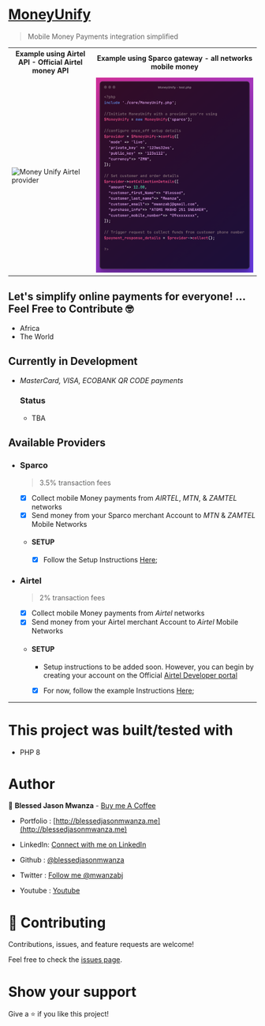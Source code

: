 # [MoneyUnify](https://moneyunify.com)

> Mobile Money Payments integration simplified

<table>
 <tr>
  <tr>
   <th> Example using Airtel API - Official Airtel money API</th>
   <th>Example using Sparco gateway - all networks mobile money</th>
 </tr>
  <td>
   <img src="https://github.com/blessedjasonmwanza/MoneyUnify/assets/35315311/fc38637e-b9e2-41d6-ae59-49540d50d9f4" title="Money Unify Airtel provider" alt="Money Unify Airtel provider">
  </td>
  <td>
 <img src="collectMoneyExample.png"  title="Money Unify Sparco gateway provider example" alt="Money Unify Sparco gateway provider example"/>
</td>
  <tr>
 </table>


## Let's simplify online payments for everyone! ... Feel Free to Contribute 🤓
>
 - Africa
 - The World

## Currently in Development
 - *MasterCard, VISA, ECOBANK QR CODE payments*
    ### Status
    - TBA

## Available Providers
 - ### Sparco
    > 3.5% transaction fees

    - [x] Collect mobile Money payments from *AIRTEL*, *MTN*, & *ZAMTEL*  networks
    - [x] Send money from your Sparco merchant Account to *MTN* & *ZAMTEL* Mobile Networks
    - #### SETUP
        - [x] Follow the Setup Instructions [Here](./Examples/Sparco/ReadMe.md);
 - ### Airtel  
    > 2% transaction fees
    - [x] Collect mobile Money payments from *Airtel*  networks
    - [x] Send money from your Airtel merchant Account to *Airtel* Mobile Networks
    - #### SETUP
        - Setup instructions to be added soon. However, you can begin by creating your account on the Official [Airtel Developer portal](https://developers.airtel.africa/home)
        - [x] For now, follow the example Instructions [Here](./Examples/Airtel/collections.php);
 

<hr />

# This project was built/tested with

- PHP 8

# Author

👤 **Blessed Jason Mwanza** - [Buy me A Coffee](https://www.buymeacoffee.com/mwanzabj) 

- Portfolio : [http://blessedjasonmwanza.me](http://blessedjasonmwanza.me)

- LinkedIn: [Connect with me on LinkedIn](https://www.linkedin.com/in/blessedjasonmwanza)

- Github : [@blessedjasonmwanza](https://github.com/blessedjasonmwanza)

- Twitter : [Follow me @mwanzabj](https://twitter.com/mwanzabj)

- Youtube : [Youtube](https://www.youtube.com/@blessedjasonmwanza)

# 🤝 Contributing

Contributions, issues, and feature requests are welcome!

Feel free to check the [issues page](https://github.com/blessedjasonmwanza/MoneyUnify/issues).

# Show your support

Give a ⭐️ if you like this project!
 
